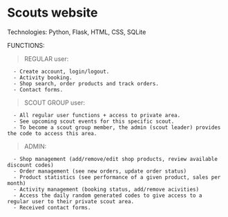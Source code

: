 # Scouts website

Technologies: Python, Flask, HTML, CSS, SQLite

FUNCTIONS:

> REGULAR user:

      - Create account, login/logout.
      - Activity booking.
      - Shop search, order products and track orders.
      - Contact forms.

> SCOUT GROUP user:

      - All regular user functions + access to private area.
      - See upcoming scout events for this specific scout.
      - To become a scout group member, the admin (scout leader) provides the code to access this area.
      
> ADMIN:

      - Shop management (add/remove/edit shop products, review available discount codes)
      - Order management (see new orders, update order status)
      - Product statistics (see performance of a given product, sales per month)
      - Activity management (booking status, add/remove acivities)
      - Access the daily random generated codes to give access to a regular user to their private scout area.
      - Received contact forms.
      
      
